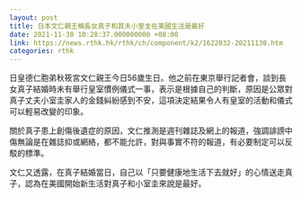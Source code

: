 ```yaml
---
layout: post
title: 日本文仁親王稱長女真子和其夫小室圭在美國生活是最好
date: 2021-11-30 10:28:37.000000000 +08:00
link: https://news.rthk.hk/rthk/ch/component/k2/1622032-20211130.htm
categories: rthk
---
```


日皇德仁胞弟秋筱宮文仁親王今日56歲生日。他之前在東京舉行記者會，談到長女真子結婚時未有舉行皇室慣例儀式一事，表示是根據自己的判斷，原因是公眾對真子丈夫小室圭家人的金錢糾紛感到不安，這項決定結果令人有皇室的活動和儀式可以輕易改變的印象。

關於真子患上創傷後遺症的原因，文仁推測是週刊雜誌及網上的報道，強調誹謗中傷無論是在雜誌抑或網絡，都不能允許，對與事實不符的報道，有必要制定可以反駁的標準。

文仁又透露，在真子結婚當日，自己以「只要健康地生活下去就好」的心情送走真子，認為在美國開始新生活對真子和小室圭來說是最好。
